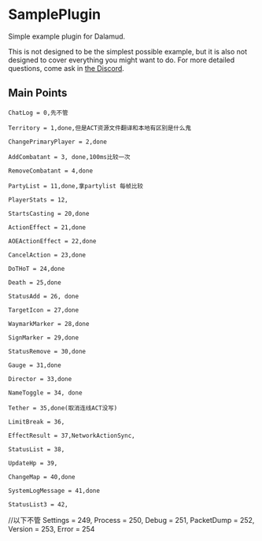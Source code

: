 # SamplePlugin

Simple example plugin for Dalamud.

This is not designed to be the simplest possible example, but it is also not designed to cover everything you might want to do. For more detailed questions, come ask in [the Discord](https://discord.gg/3NMcUV5).

## Main Points

    ChatLog = 0,先不管
    
    Territory = 1,done,但是ACT资源文件翻译和本地有区别是什么鬼
    
    ChangePrimaryPlayer = 2,done
    
    AddCombatant = 3, done,100ms比较一次
    
    RemoveCombatant = 4,done
    
    PartyList = 11,done,拿partylist 每帧比较
    
    PlayerStats = 12,
    
    StartsCasting = 20,done
    
    ActionEffect = 21,done
    
    AOEActionEffect = 22,done
    
    CancelAction = 23,done
    
    DoTHoT = 24,done
    
    Death = 25,done
    
    StatusAdd = 26, done
    
    TargetIcon = 27,done
    
    WaymarkMarker = 28,done
    
    SignMarker = 29,done
    
    StatusRemove = 30,done
    
    Gauge = 31,done
    
    Director = 33,done
    
    NameToggle = 34, done
    
    Tether = 35,done(取消连线ACT没写)
    
    LimitBreak = 36, 
    
    EffectResult = 37,NetworkActionSync,
    
    StatusList = 38,
    
    UpdateHp = 39, 
    
    ChangeMap = 40,done
    
    SystemLogMessage = 41,done
    
    StatusList3 = 42,
//以下不管
    Settings = 249,
    Process = 250,
    Debug = 251,
    PacketDump = 252,
    Version = 253,
    Error = 254
